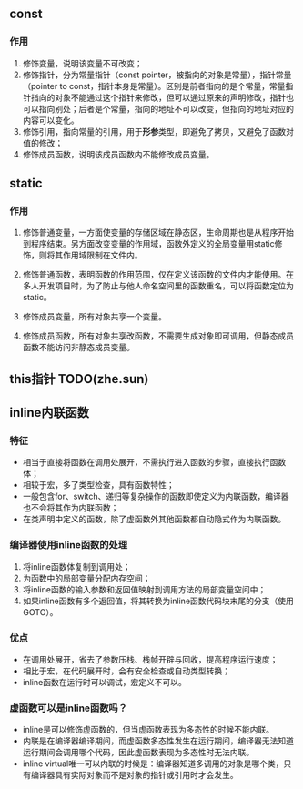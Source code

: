 ## const

### 作用

1. 修饰变量，说明该变量不可改变；
2. 修饰指针，分为常量指针（const pointer，被指向的对象是常量），指针常量（pointer to const，指针本身是常量）。区别是前者指向的是个常量，常量指针指向的对象不能通过这个指针来修改，但可以通过原来的声明修改，指针也可以指向别处；后者是个常量，指向的地址不可以改变，但指向的地址对应的内容可以变化。
3. 修饰引用，指向常量的引用，用于**形参**类型，即避免了拷贝，又避免了函数对值的修改；
4. 修饰成员函数，说明该成员函数内不能修改成员变量。

## static
### 作用

1. 修饰普通变量，一方面使变量的存储区域在静态区，生命周期也是从程序开始到程序结束。另方面改变变量的作用域，函数外定义的全局变量用static修饰，则将其作用域限制在文件内。

2. 修饰普通函数，表明函数的作用范围，仅在定义该函数的文件内才能使用。在多人开发项目时，为了防止与他人命名空间里的函数重名，可以将函数定位为 static。

3. 修饰成员变量，所有对象共享一个变量。

4. 修饰成员函数，所有对象共享改函数，不需要生成对象即可调用，但静态成员函数不能访问非静态成员变量。

## this指针 TODO(zhe.sun)

## inline内联函数
### 特征
- 相当于直接将函数在调用处展开，不需执行进入函数的步骤，直接执行函数体；
- 相较于宏，多了类型检查，具有函数特性；
- 一般包含for、switch、递归等复杂操作的函数即使定义为内联函数，编译器也不会将其作为内联函数；
- 在类声明中定义的函数，除了虚函数外其他函数都自动隐式作为内联函数。
### 编译器使用inline函数的处理
1. 将inline函数体复制到调用处；
2. 为函数中的局部变量分配内存空间；
3. 将inline函数的输入参数和返回值映射到调用方法的局部变量空间中；
4. 如果inline函数有多个返回值，将其转换为inline函数代码块末尾的分支（使用GOTO）。
### 优点
- 在调用处展开，省去了参数压栈、栈帧开辟与回收，提高程序运行速度；
- 相比于宏，在代码展开时，会有安全检查或自动类型转换；
- inline函数在运行时可以调试，宏定义不可以。

### 虚函数可以是inline函数吗？
- inline是可以修饰虚函数的，但当虚函数表现为多态性的时候不能内联。
- 内联是在编译器编译期间，而虚函数多态性发生在运行期间，编译器无法知道运行期间会调用哪个代码，因此虚函数表现为多态性时无法内联。
- inline virtual唯一可以内联的时候是：编译器知道多调用的对象是哪个类，只有编译器具有实际对象而不是对象的指针或引用时才会发生。





